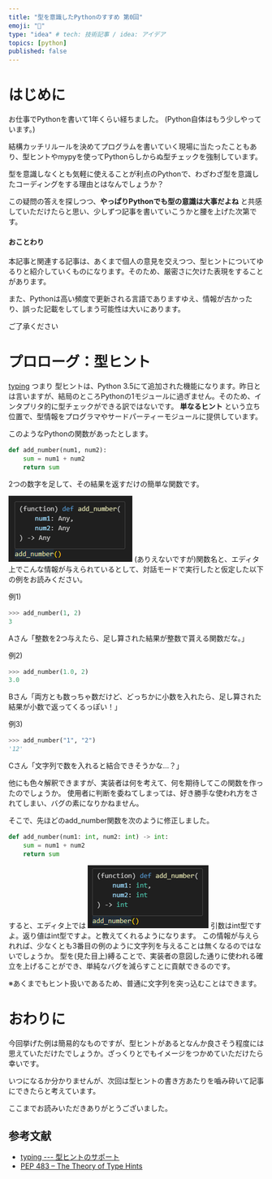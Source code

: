```yaml
---
title: "型を意識したPythonのすすめ 第0回"
emoji: "👀"
type: "idea" # tech: 技術記事 / idea: アイデア
topics: [python]
published: false
---
```

# はじめに
お仕事でPythonを書いて1年くらい経ちました。
(Python自体はもう少しやっています。)

結構カッチリルールを決めてプログラムを書いていく現場に当たったこともあり、型ヒントやmypyを使ってPythonらしからぬ型チェックを強制しています。

型を意識しなくとも気軽に使えることが利点のPythonで、わざわざ型を意識したコーディングをする理由とはなんでしょうか？

この疑問の答えを探しつつ、**やっぱりPythonでも型の意識は大事だよね** と共感していただけたらと思い、少しずつ記事を書いていこうかと腰を上げた次第です。

#### おことわり
本記事と関連する記事は、あくまで個人の意見を交えつつ、型ヒントについてゆるりと紹介していくものになります。そのため、厳密さに欠けた表現をすることがあります。

また、Pythonは高い頻度で更新される言語でありますゆえ、情報が古かったり、誤った記載をしてしまう可能性は大いにあります。

ご了承ください

# プロローグ：型ヒント
[typing](https://docs.python.org/ja/3/library/typing.html) つまり 型ヒントは、Python 3.5にて追加された機能になります。昨日とは言いますが、結局のところPythonの1モジュールに過ぎません。そのため、インタプリタ的に型チェックができる訳ではないです。
**単なるヒント** という立ち位置で、型情報をプログラマやサードパーティーモジュールに提供しています。

このようなPythonの関数があったとします。
```py
def add_number(num1, num2):
    sum = num1 + num2
    return sum
```
2つの数字を足して、その結果を返すだけの簡単な関数です。

![Alt text](/images/t_p_n0_img1.png)
(ありえないですが)関数名と、エディタ上でこんな情報が与えられているとして、対話モードで実行したと仮定した以下の例をお読みください。

例1)
```py
>>> add_number(1, 2)
3
```
Aさん「整数を2つ与えたら、足し算された結果が整数で貰える関数だな。」

例2)
```py
>>> add_number(1.0, 2)
3.0
```
Bさん「両方とも数っちゃ数だけど、どっちかに小数を入れたら、足し算された結果が小数で返ってくるっぽい！」

例3)
```py
>>> add_number("1", "2")
'12'
```
Cさん「文字列で数を入れると結合できそうかな...？」

他にも色々解釈できますが、実装者は何を考えて、何を期待してこの関数を作ったのでしょうか。
使用者に判断を委ねてしまっては、好き勝手な使われ方をされてしまい、バグの素になりかねません。

そこで、先ほどのadd_number関数を次のように修正しました。
```py
def add_number(num1: int, num2: int) -> int:
    sum = num1 + num2
    return sum
```

すると、エディタ上では
![Alt text](/images/t_p_n0_img2.png)
引数はint型ですよ。返り値はint型ですよ。と教えてくれるようになります。
この情報が与えられれば、少なくとも3番目の例のように文字列を与えることは無くなるのではないでしょうか。
型を(見た目上)縛ることで、実装者の意図した通りに使われる確立を上げることができ、単純なバグを減らすことに貢献できるのです。

※あくまでもヒント扱いであるため、普通に文字列を突っ込むことはできます。


# おわりに
今回挙げた例は簡易的なものですが、型ヒントがあるとなんか良さそう程度には思えていただけたでしょうか。ざっくりとでもイメージをつかめていただけたら幸いです。

いつになるか分かりませんが、次回は型ヒントの書き方あたりを嚙み砕いて記事にできたらと考えています。

ここまでお読みいただきありがとうございました。

## 参考文献
- [typing --- 型ヒントのサポート](https://docs.python.org/ja/3/library/typing.html)
- [PEP 483 – The Theory of Type Hints](https://peps.python.org/pep-0483/)